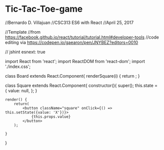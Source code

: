 # Tic-Tac-Toe-game

//Bernardo D. Villajuan
//CSC313 ES6 with React
//April 25, 2017

//Template
//from https://facebook.github.io/react/tutorial/tutorial.html#developer-tools
//code editing via https://codepen.io/gaearon/pen/JNYBEZ?editors=0010


// jshint esnext: true

import React from 'react';
import ReactDOM from 'react-dom';
import './index.css';

class Board extends React.Component{
	renderSquare(i) {
		return <Square value={i} />;
	}
	
class Square extends React.Component{
	constructor(){
		super();
		this.state = {
			value: null,
		};
	}	
	
	
	
	render() {
		return(
			<button className="square" onClick={() => this.setState({value: 'X'})}>
				{this.props.value}
			</button>
		);
		
	}

}











